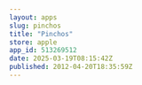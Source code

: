 ```yaml
---
layout: apps
slug: pinchos
title: "Pinchos"
store: apple
app_id: 513269512
date: 2025-03-19T08:15:42Z
published: 2012-04-20T18:35:59Z
---
```

